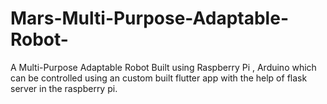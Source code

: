 # Mars-Multi-Purpose-Adaptable-Robot-
A Multi-Purpose Adaptable Robot Built using Raspberry Pi , Arduino which can be controlled using an custom built flutter app with the help of flask server in the raspberry pi.
